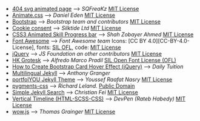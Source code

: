 - [404 svg animated page][404-page] &#8212;-> _SQFreaKz_ [MIT License][MIT-License]
- [Animate.css][Animate.css] &#8212;-> _Daniel Eden_ [MIT License][MIT-License]
- [Bootstrap][Bootstrap] &#8212;-> _Bootstrap team and contributors_ [MIT License][MIT-License]
- [Cookie consent][cookie-consent] &#8212;-> _Silktide Ltd_ [MIT License][MIT-License]
- [CSS3 Animated Skill Progress bar][skills-progress-bar] &#8212;-> _Shah Zobayer Ahmed_ [MIT License][MIT-License]
- [Font Awesome][Font-Awesome] &#8212;-> _Font Awesome team_ Icons: [CC BY 4.0][CC-BY-4.0-License], fonts: [SIL OFL][HKGrotesk-License], code: [MIT License][MIT-License]
- [jQuery][jQuery] &#8212;-> _JS Foundation an other contributors_ [MIT License][MIT-License]
- [HK Grotesk][HKGrotesk] &#8212;-> _Alfredo Marco Pradil_ [SIL Open Font License (OFL)][HKGrotesk-License]
- [How to Create Bootstrap Card Hover Effect (jQuery)][cards-hover] &#8212;-> _Daily Tuition_
- [Multilingual Jekyll][multilingual-jekyll] &#8212;-> _Anthony Granger_
- [portfolYOU Jekyll Theme][portfolYOU-Jekyll-Theme] &#8212;-> _Youssef Raafat Nasry_ [MIT License][portfolYOU-License]
- [pygments-css][pygments-css] &#8212;-> _Richard Leland._ [Public Domain][pygments-css-License]
- [Simple Jekyll Search][Simple-Jekyll-Search] &#8212;-> _Christian Fei_ [MIT License][Simple-Jekyll-Search-License]
- [Vertical Timeline (HTML-SCSS-CSS)][vertical-timeline] &#8212;-> _DevPen (Rateb Habedy)_ [MIT License][MIT-License]
- [wow.js][wow.js] &#8212;-> _Thomas Grainger_ [MIT License][MIT-License]


[404-page]: https://codepen.io/sqfreakz/pen/GJRJOY
[Animate.css]: https://github.com/daneden/photos.daneden.me
[Bootstrap]: https://getbootstrap.com
[cards-hover]: https://www.youtube.com/watch?v=2qQxwT-Qm5E
[cookie-consent]: https://cookieconsent.insites.com
[Font-Awesome]: https://github.com/FortAwesome/Font-Awesome
[HKGrotesk]: https://fontlibrary.org/en/font/hk-grotesk
[HKGrotesk-License]: https://scripts.sil.org/cms/scripts/page.php?site_id=nrsi&id=OFL
[jQuery]: https://github.com/jquery/jquery
[MIT-License]: https://opensource.org/licenses/MIT
[multilingual-jekyll]: https://github.com/Chocanto/Chocanto.github.io/blob/master/_posts/2016-04-16-jekyll-multilingual.md
[portfolYOU-Jekyll-Theme]: https://github.com/YoussefRaafatNasry/portfolYOU
[portfolYOU-License]: https://github.com/YoussefRaafatNasry/portfolYOU/blob/master/LICENSE
[pygments-css]: https://github.com/richleland/pygments-css
[pygments-css-License]: https://github.com/richleland/pygments-css/blob/master/UNLICENSE.txt
[Simple-Jekyll-Search]: https://github.com/christian-fei/Simple-Jekyll-Search
[Simple-Jekyll-Search-License]: https://github.com/christian-fei/Simple-Jekyll-Search/blob/master/LICENSE.md
[skills-progress-bar]: https://codepen.io/speeedsam/pen/VeOGEq
[vertical-timeline]: https://www.youtube.com/watch?v=TP4THzsAa3M&t=2s
[vertical-timeline-License]: https://blog.codepen.io/legal/licensing/
[wow.js]: https://github.com/graingert/WOW/
